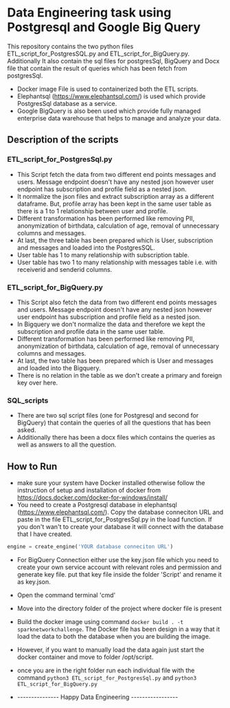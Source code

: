 # Data Engineering task using Postgresql and Google Big Query 
This repository contains the two python files ETL_script_for_PostgresSQL.py and ETL_script_for_BigQuery.py. Additionally It also contain the sql files for postgresSql, BigQuery and Docx file that contain the result of queries which has been fetch from postgresSql.
* Docker image File is used to containerized both the ETL scripts.
* Elephantsql (https://www.elephantsql.com/) is used which provide PostgresSql database as a service.
* Google BigQuery is also been used which provide fully managed enterprise data warehouse that helps to manage and analyze your data. 

## Description of the scripts
### ETL_script_for_PostgresSql.py
* This Script fetch the data from two different end points messages and users. Message endpoint doesn't have any nested json however user endpoint has subscription and profile field as a nested json. 
* It normalize the json files and extract subscription array as a different dataframe. But, profile array has been kept in the same user table as there is a 1 to 1 relationship between user and profile.
* Different transformation has been performed like removing PII, anonymization of birthdata, calculation of age, removal of unnecessary columns and messages.
* At last, the three table has been prepared which is User, subscription and messages and loaded into the PostgresSQL. 
* User table has 1 to many relationship with subscription table. 
* User table has two 1 to many relationship with messages table i.e. with receiverid and senderid columns.

### ETL_script_for_BigQuery.py
* This Script also fetch the data from two different end points messages and users. Message endpoint doesn't have any nested json however user endpoint has subscription and profile field as a nested json. 
* In Bigquery we don't normalize the data and therefore we kept the subscription and profile data in the same user table.
* Different transformation has been performed like removing PII, anonymization of birthdata, calculation of age, removal of unnecessary columns and messages.
* At last, the two table has been prepared which is User and messages and loaded into the Bigquery. 
* There is no relation in the table as we don't create a primary and foreign key over here.

### SQL_scripts
* There are two sql script files (one for Postgresql and second for BigQuery) that contain the queries of all the questions that has been asked.
* Additionally there has been a docx files which contains the queries as well as answers to all the question.

## How to Run

* make sure your system have Docker installed otherwise follow the instruction of setup and installation of docker from https://docs.docker.com/docker-for-windows/install/
* You need to create a Postgresql database in elephantsql (https://www.elephantsql.com/). Copy the database conneciton URL and paste in the file ETL_script_for_PostgresSql.py in the load function. If you don't wan't to create your database it will connect with the database that I have created. 
```python
engine = create_engine('YOUR database conneciton URL')
```
* For BigQuery Connection either use the key.json file which you need to create your own service account with relevant roles and permission and generate key file. put that key file inside the folder 'Script' and rename it as key.json.

* Open the command terminal 'cmd'
* Move into the directory folder of the project where docker file is present
* Build the docker image using command `docker build . -t sparknetworkchallenge`. The Docker file has been design in a way that it load the data to both the database when you are building the image.
* However, if you want to manually load the data again just start the docker container and move to folder /opt/script.
* once you are in the right folder run each individual file with the command `python3 ETL_script_for_PostgresSql.py` and `python3 ETL_script_for_BigQuery.py`
* --------------- Happy Data Engineering -----------------
